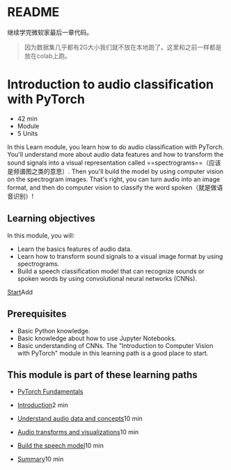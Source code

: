 # README

继续学完微软家最后一章代码。

> 因为数据集几乎都有2G大小我们就不放在本地跑了。这里和之前一样都是放在colab上跑。

# Introduction to audio classification with PyTorch

- 42 min
- Module
- 5 Units

In this Learn module, you learn how to do audio classification with PyTorch. You'll understand more about audio data features and how to transform the sound signals into a visual representation called ==spectrograms==（应该是频谱图之类的意思）. Then you'll build the model by using computer vision on the spectrogram images. That's right, you can turn audio into an image format, and then do computer vision to classify the word spoken（就是做语音识别）!

## Learning objectives

In this module, you will:

- Learn the basics features of audio data.
- Learn how to transform sound signals to a visual image format by using spectrograms.
- Build a speech classification model that can recognize sounds or spoken words by using convolutional neural networks (CNNs).

[Start](https://learn.microsoft.com/en-us/training/modules/intro-audio-classification-pytorch/1-introduction/)Add

## Prerequisites

- Basic Python knowledge.
- Basic knowledge about how to use Jupyter Notebooks.
- Basic understanding of CNNs. The "Introduction to Computer Vision with PyTorch" module in this learning path is a good place to start.

## This module is part of these learning paths

- [PyTorch Fundamentals](https://learn.microsoft.com/training/paths/pytorch-fundamentals/)

  

- [Introduction](https://learn.microsoft.com/en-us/training/modules/intro-audio-classification-pytorch/1-introduction)2 min
- [Understand audio data and concepts](https://learn.microsoft.com/en-us/training/modules/intro-audio-classification-pytorch/2-understand-audio-data)10 min
- [Audio transforms and visualizations](https://learn.microsoft.com/en-us/training/modules/intro-audio-classification-pytorch/3-visualizations-transforms)10 min
- [Build the speech model](https://learn.microsoft.com/en-us/training/modules/intro-audio-classification-pytorch/4-speech-model)10 min
- [Summary](https://learn.microsoft.com/en-us/training/modules/intro-audio-classification-pytorch/5-summary)10 min

